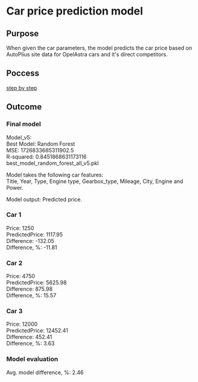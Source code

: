 # Car price prediction model

## Purpose

When given the car parameters, the model predicts the car price based on AutoPlius site data for OpelAstra cars and it's direct competitors.

## Poccess

[step by step](https://docs.google.com/spreadsheets/d/1YO4mmn-raGmYBzZeasGXwMAk03m2vs_TX9yg0nIk85g/edit?usp=sharing)

## Outcome

### Final model
Model_v5: \
Best Model: Random Forest \
MSE: 1726833685311902.5 \
R-squared: 0.8451868631173116 \
best_model_random_forest_all_v5.pkl

Model takes the following car features: \
Title, Year, Type, Engine type, Gearbox_type, Mileage, City, Engine and Power.

Model output: Predicted price.

### Car 1

Price: 1250 \
PredictedPrice: 1117.95 \
Difference: -132.05 \
Difference, %: -11.81 

### Car 2

Price: 4750 \
PredictedPrice: 5625.98 \
Difference: 875.98 \
Difference, %: 15.57 

### Car 3

Price: 12000 \
PredictedPrice: 12452.41 \
Difference: 452.41 \
Difference, %: 3.63

### Model evaluation		     	    
Avg. model difference, %: 2.46
